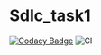 # Sdlc_task1

[![Codacy Badge](https://app.codacy.com/project/badge/Grade/27b9693ff2d740738877776bbed24c0f)](https://www.codacy.com/manual/99002502/Sdlc_task1?utm_source=github.com&amp;utm_medium=referral&amp;utm_content=99002502/Sdlc_task1&amp;utm_campaign=Badge_Grade)
![CI](https://github.com/99002502/Sdlc_task1/workflows/CI/badge.svg?branch=master)
